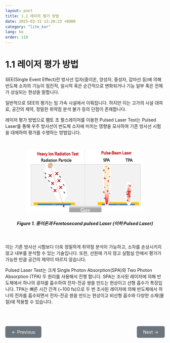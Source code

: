 ```yaml
---
layout: post
title: 1.1 레이저 평가 방법
date: 2025-03-31 13:20:23 +0900
category: "lite_kor"
lang: ko
order: 110
---
```


# 1.1 레이저 평가 방법

SEE(Single Event Effect)란 방사선 입자(중이온, 양성자, 중성자, 감마선 등)에 의해 반도체 소자의 기능이 점진적, 일시적 혹은 순간적으로 변화되거나 기능 일부 혹은 전체가 상실되는 현상을 말합니다.  

일반적으로 SEE의 평가는 빔 가속 시설에서 이뤄집니다. 하지만 이는 고가의 시설 대여료, 공간의 제약, 정밀한 취약점 분석 불가 등의 단점이 존재합니다.   

레이저 평가 방법으로 펨토 초 펄스레이저를 이용한 Pulsed Laser Test는 Pulsed Laser를 통해 우주 방사선이 반도체 소자에 미치는 영향을 모사하여 기존 방사선 시험을 대체하여 평가를 수행하는 방법입니다. 

<br/> <!-- 한줄 띄기 -->

<!-- 중앙 정렬 이미지 -->
<p align="center"> 
  <img src="/assets/Chapter-1/fig_1_heavy-ion_vs_pulsed_laser.png">
</p>

<!-- 이미지 설명 -->
<div align="center"> 
<h5>Figure 1. 중이온과 Femtosecond pulsed Laser (이하 Pulsed Laser)</h5>
</div>

<br/>

이는 기존 방사선 시험보다 더욱 정밀하게 취약점 분석이 가능하고, 소자를 손상시키지 않고 내부를 분석할 수 있는 기술입니다. 또한, 선원에 가지 않고 실험실 안에서 평가가 가능한 만큼 공간의 제약이 따르지 않습니다.

Pulsed Laser Test는 크게 Single Photon Absorption(SPA)와 Two Photon Absorption (TPA) 두 원리를 사용해서 진행 합니다.  SPA는 조사된 레이저에 의해 반도체에서 하나의 광자를 흡수하여 전자-전공 쌍을 만드는 현상이고 선형 흡수가 특징입니다. TPA는 빠른 시간 간격 (~100 fs)으로 두 번 조사된 레이저에 의해 반도체에서 하나의 전자를 흡수되면서 전자-전공 쌍을 만드는 현상이고 비선형 흡수와 다양한 소재(물질)에 적용할 수 있습니다. 

<!-- 이전/다음 페이지 버튼 -->
<br/>
<br/>
<div style="display: flex; justify-content: space-between; align-items: center; margin-top: 20px;">
  <!-- 이전 페이지 버튼 -->
  <a href="/manuals/manuals_lite_kor/Chapter 0/" class="btn btn-primary" style="display: inline-block; padding: 10px 20px; background-color: #6c757d; color: white; text-decoration: none; border-radius: 5px;">
    ← Previous
  </a>

  <!-- 다음 페이지 버튼 -->
  <a href="/manuals/manuals_lite_kor/Chapter 1-2/" class="btn btn-primary" style="display: inline-block; padding: 10px 20px; background-color: #6c757d; color: white; text-decoration: none; border-radius: 5px;">
    Next →
  </a>
</div>